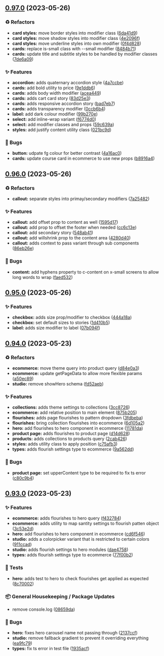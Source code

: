 ## [0.97.0](https://github.com/Open-Study-College/osc/compare/v0.96.0...v0.97.0) (2023-05-26)


### ♻️ Refactors

* **card styles:** move border styles into modifier class ([6da41d9](https://github.com/Open-Study-College/osc/commit/6da41d9b6a285222b1406e33a7ed3238d8d6b25a))
* **card styles:** move shadow styles into modifier class ([4e2096f](https://github.com/Open-Study-College/osc/commit/4e2096fb1f12abbc52d09f68579bc433e7392d1f))
* **card styles:** move underline styles into own modifier ([0f4d828](https://github.com/Open-Study-College/osc/commit/0f4d8287f35e97643e7f28c4d99c8ed0646fcc55))
* **cards:** replace is-small class with --small modifier ([8484b71](https://github.com/Open-Study-College/osc/commit/8484b717da581cde07159cbeafbde0824d60306c))
* **cards:** update title and subtitle styles to be handled by modifier classes ([7de6a09](https://github.com/Open-Study-College/osc/commit/7de6a098d2782e49467babf51bc45e09fe58a1a8))


### ✨ Features

* **accordion:** adds quaternary accordion style ([4a7ccbe](https://github.com/Open-Study-College/osc/commit/4a7ccbe3a79d40336d3005abfcdad84f0bc3bf33))
* **cards:** add bold utility to price ([9e1ddb6](https://github.com/Open-Study-College/osc/commit/9e1ddb686ad660da016dcfccba73f49f51241cdd))
* **cards:** adds body width modifier ([acea449](https://github.com/Open-Study-College/osc/commit/acea4493d8ba7fc1e05d7accb23da5361b38a547))
* **cards:** adds cart card story ([83d25e3](https://github.com/Open-Study-College/osc/commit/83d25e3ee50e7640fb8bdf1c48f5a56bd620470a))
* **cards:** adds responsive accordion story ([bad7eb7](https://github.com/Open-Study-College/osc/commit/bad7eb7b1bc992963070afd4d080609ae0d48d56))
* **cards:** adds transparency modifier ([0ccb6b4](https://github.com/Open-Study-College/osc/commit/0ccb6b470a3878a21de165905037d18df5777dce))
* **label:** add dark colour modifier ([99b270e](https://github.com/Open-Study-College/osc/commit/99b270e24501bdfe43df6a285e25ad789949228f))
* **select:** add inline-wrap variant ([f6774d0](https://github.com/Open-Study-College/osc/commit/f6774d0c57af326b35c516e6890da28814b30b0d))
* **select:** add modifier classes and props ([59c639a](https://github.com/Open-Study-College/osc/commit/59c639aee32f231f9991960d68a828c4bd0493e3))
* **styles:** add justify content utility class ([021bc9d](https://github.com/Open-Study-College/osc/commit/021bc9d1334471e6e3a166609cfb12bde07b4f23))


### 🐛 Bugs

* **button:** udpate fg colour for better contrast ([4a16ac0](https://github.com/Open-Study-College/osc/commit/4a16ac05360a4863ea5e07762076dd650d7692f5))
* **cards:** update course card in ecommerce to use new props ([b8916a4](https://github.com/Open-Study-College/osc/commit/b8916a43e3995a604337f6c204fc5ced87e43936))

## [0.96.0](https://github.com/Open-Study-College/osc/compare/v0.95.0...v0.96.0) (2023-05-26)


### ♻️ Refactors

* **callout:** separate styles into primay/secondary modifiers ([7a25482](https://github.com/Open-Study-College/osc/commit/7a25482b62d8d0bf4f3a00ed3f86cbed6960ddea))


### ✨ Features

* **callout:** add offset prop to content as well ([1595d17](https://github.com/Open-Study-College/osc/commit/1595d177f984046d3af72e47219469dcbea69a03))
* **callout:** add prop to offset the footer when needed ([cc6c13e](https://github.com/Open-Study-College/osc/commit/cc6c13e0d97862480b9aeec2aa0528dc436181b9))
* **callout:** add secondary story ([548ab41](https://github.com/Open-Study-College/osc/commit/548ab410e13d4b7032b9a4cf0d0b99f6666cae60))
* **callout:** add willshrink prop to the content area ([4280d40](https://github.com/Open-Study-College/osc/commit/4280d40e687b7b50f2fe3f7490c71e113c033843))
* **callout:** adds context to pass variant through sub components ([86eb26e](https://github.com/Open-Study-College/osc/commit/86eb26e4b1eadf1d8c7bddaa2354f436edb030cf))


### 🐛 Bugs

* **content:** add hyphens property to c-content on x-small screens to allow long words to wrap ([faed532](https://github.com/Open-Study-College/osc/commit/faed53259572a129306557a9d3164289d175b9ef))

## [0.95.0](https://github.com/Open-Study-College/osc/compare/v0.94.0...v0.95.0) (2023-05-26)


### ✨ Features

* **checkbox:** adds size prop/modifier to checkbox ([444a18a](https://github.com/Open-Study-College/osc/commit/444a18a2a5042c6800f4c50025bcac641abd0f41))
* **checkbox:** set default sizes to stories ([1d410b5](https://github.com/Open-Study-College/osc/commit/1d410b5e65da857ef59204c1edc580c09949729a))
* **label:** adds size modifier to label ([07b094f](https://github.com/Open-Study-College/osc/commit/07b094fc9085441cc4a0994439b62f2645a5bff6))

## [0.94.0](https://github.com/Open-Study-College/osc/compare/v0.93.0...v0.94.0) (2023-05-23)


### ♻️ Refactors

* **ecommerce:** move theme query into product query ([d84e0a3](https://github.com/Open-Study-College/osc/commit/d84e0a34ae1269c77bfea21b2e17fc6cd333785f))
* **ecommerce:** update getPageData to allow more flexible params ([a50ec89](https://github.com/Open-Study-College/osc/commit/a50ec8922f9a348907fbabab2052d988c96ed01e))
* **studio:** remove showHero schema ([fd52aeb](https://github.com/Open-Study-College/osc/commit/fd52aeb8b1d67eb344f35792f4f0c6d1308ca58e))


### ✨ Features

* **collections:** adds theme settings to collections ([3cc8726](https://github.com/Open-Study-College/osc/commit/3cc872651ccdd006ddb57425e60de02652ca72c3))
* **ecommerce:** add relative position to main element ([875b205](https://github.com/Open-Study-College/osc/commit/875b205d89086019e6e18a4c6007fcda56caec02))
* **flourishes:** adds page flourishes to pattern dropdown ([3fdbeba](https://github.com/Open-Study-College/osc/commit/3fdbeba7144552bab6438074cc6b281c1e42691f))
* **flourishes:** bring collection flourishes into ecommerce ([6d105a2](https://github.com/Open-Study-College/osc/commit/6d105a2afc607c89d730bebf1a49f00f83ef568f))
* **hero:** add flourishes to hero component in ecommerce ([11781da](https://github.com/Open-Study-College/osc/commit/11781da1d5ca0333e9bb2e4b922d62e6f6765850))
* **product page:** adds flourishes to product page ([d14d628](https://github.com/Open-Study-College/osc/commit/d14d628974e60ea1e68a46436cc95939bac3a019))
* **products:** adds collections to products query ([2cab426](https://github.com/Open-Study-College/osc/commit/2cab426257ae6d51bdd8840a3d668d79e768b663))
* **styles:** adds utility class to apply position ([c75afb3](https://github.com/Open-Study-College/osc/commit/c75afb39285b1156049c2e606c615bdc15c85748))
* **types:** adds flourish settings type to ecommerce ([9a562dd](https://github.com/Open-Study-College/osc/commit/9a562ddfea512f759a18fa5d21eb75c192e2c265))


### 🐛 Bugs

* **product page:** set upperContent type to be required to fix ts error ([c80c9b4](https://github.com/Open-Study-College/osc/commit/c80c9b488d86a91202892e1954b85dfafd017cc3))

## [0.93.0](https://github.com/Open-Study-College/osc/compare/v0.92.0...v0.93.0) (2023-05-23)


### ✨ Features

* **ecommerce:** adds flourishes to hero query ([f432784](https://github.com/Open-Study-College/osc/commit/f43278489857b4cf66324b808864e54986cc3adf))
* **ecommerce:** adds utility to map santity settings to flourish patten object ([3c53e2d](https://github.com/Open-Study-College/osc/commit/3c53e2df3791383f016a863691e236d66c7373fc))
* **hero:** add flourishes to hero component in ecommerce ([cd6f546](https://github.com/Open-Study-College/osc/commit/cd6f54614e76144c9fc38c7c31833b7ca3e54c71))
* **studio:** adds a colorpicker variant that is restricted to certain colors ([911ccad](https://github.com/Open-Study-College/osc/commit/911ccad61bd494dd3178815f1732e4ce371e4035))
* **studio:** adds flourish settings to hero modules ([dae4758](https://github.com/Open-Study-College/osc/commit/dae4758fa74f6937ca6051c3477f394aeca5e5dc))
* **types:** adds flourish settings type to ecommerce ([77f00b2](https://github.com/Open-Study-College/osc/commit/77f00b2dd87007fec5d175c06c68461037848d70))


### 🧪 Tests

* **hero:** adds test to hero to check flourishes get applied as expected ([8c70002](https://github.com/Open-Study-College/osc/commit/8c70002b9fb01f624932823fc440feab79b4b605))


### 📦 General Housekeeping / Package Updates

* remove console.log ([08659da](https://github.com/Open-Study-College/osc/commit/08659da46323937c0c3467d66c8877e52caa53ba))


### 🐛 Bugs

* **hero:** fixes hero carousel name not passing through ([2137ccf](https://github.com/Open-Study-College/osc/commit/2137ccf5b9bebdfc54bfe71f326bec7e01630b13))
* **studio:** remove fallback gradient to prevent it overriding everything ([ea9fc79](https://github.com/Open-Study-College/osc/commit/ea9fc792c903ec5731cea4444ebdba9558d20c49))
* **types:** fix ts error in test file ([1935acf](https://github.com/Open-Study-College/osc/commit/1935acfadbd2df1e3d5076589df893bf10e7f2c4))

